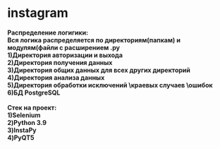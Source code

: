 # instagram

**Распределение логигики:<br>
Вся логика распределяется по директориям(папкам) и модулям(файли с расширением .py<br>
1)Директория авторизации и выхода <br>
2)Директория получения данных<br>
3)Директория общих данных для всех других директорий<br>
4)Директория анализа данных<br>
5)Директория обработки исключений \краевых случаев \ошибок<br>
6)БД PostgreSQL<br>
<br>
Стек на проект:<br>
1)Selenium<br>
2)Python 3.9<br>
3)InstaPy<br>
4)PyQT5<br>**
